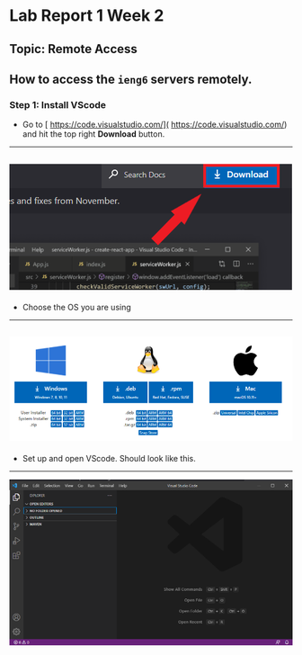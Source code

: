 # Lab Report 1 Week 2

## Topic: Remote Access
How to access the `ieng6` servers remotely.
---
### Step 1: Install VScode
* Go to [ https://code.visualstudio.com/]( https://code.visualstudio.com/) and hit the top right **Download** button.
---
![Image](downloadvscodeimg1.png)
---
* Choose the OS you are using
---
![Image](do.png)
---
* Set up and open VScode. Should look like this.
---
![Image](do3.png)
